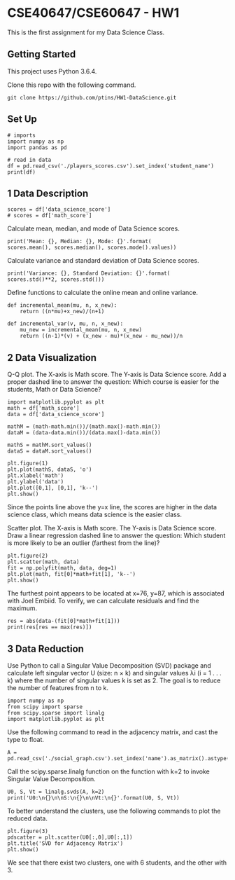 # CSE40647/CSE60647 - HW1

This is the first assignment for my Data Science Class.

## Getting Started

This project uses Python 3.6.4.

Clone this repo with the following command.

```
git clone https://github.com/ptins/HW1-DataScience.git
```

## Set Up

```
# imports
import numpy as np
import pandas as pd

# read in data
df = pd.read_csv('./players_scores.csv').set_index('student_name')
print(df)
```

## 1 Data Description

```
scores = df['data_science_score']
# scores = df['math_score']
```

Calculate mean, median, and mode of Data Science scores.

```
print('Mean: {}, Median: {}, Mode: {}'.format(
scores.mean(), scores.median(), scores.mode().values))
```

Calculate variance and standard deviation of Data Science scores.

```
print('Variance: {}, Standard Deviation: {}'.format(
scores.std()**2, scores.std()))
```

Define functions to calculate the online mean and online variance.

```
def incremental_mean(mu, n, x_new):
    return ((n*mu)+x_new)/(n+1)
```
```
def incremental_var(v, mu, n, x_new):
    mu_new = incremental_mean(mu, n, x_new)
    return ((n-1)*(v) + (x_new - mu)*(x_new - mu_new))/n
```

## 2 Data Visualization

Q-Q plot. The X-axis is Math score. The Y-axis is Data Science score. Add a proper
dashed line to answer the question: Which course is easier for the students, Math or
Data Science?

```
import matplotlib.pyplot as plt
math = df['math_score']
data = df['data_science_score']
```
```
mathM = (math-math.min())/(math.max()-math.min())
dataM = (data-data.min())/(data.max()-data.min())

mathS = mathM.sort_values()
dataS = dataM.sort_values()

plt.figure(1)
plt.plot(mathS, dataS, 'o')
plt.xlabel('math')
plt.ylabel('data')
plt.plot([0,1], [0,1], 'k--')
plt.show()
```

Since the points line above the y=x line, 
the scores are higher in the data science class, 
which means data science is the easier class.


Scatter plot. The X-axis is Math score. The Y-axis is Data Science score. Draw a linear
regression dashed line to answer the question: Which student is more likely to be an
outlier (farthest from the line)?

```
plt.figure(2)
plt.scatter(math, data)
fit = np.polyfit(math, data, deg=1)
plt.plot(math, fit[0]*math+fit[1], 'k--')
plt.show()
```

The furthest point appears to be located at x=76, y=87, which is 
associated with Joel Embiid. To verify, we can calculate residuals and find the maximum.

```
res = abs(data-(fit[0]*math+fit[1]))
print(res[res == max(res)])
```

## 3 Data Reduction

Use Python to call a Singular Value Decomposition (SVD) package and calculate left
singular vector U (size: n × k) and singular values λi (i = 1 . . . k) where the number of
singular values k is set as 2. The goal is to reduce the number of features from n to k.

```
import numpy as np
from scipy import sparse
from scipy.sparse import linalg
import matplotlib.pyplot as plt
```

Use the following command to read in the adjacency matrix, and cast the type to float.
```
A = pd.read_csv('./social_graph.csv').set_index('name').as_matrix().astype(float)
```
Call the scipy.sparse.linalg function on the function with k=2 to invoke Singular Value Decomposition.
```
U0, S, Vt = linalg.svds(A, k=2)
print('U0:\n{}\n\nS:\n{}\n\nVt:\n{}'.format(U0, S, Vt))
```
To better understand the clusters, use the following commands to plot the reduced data.
```
plt.figure(3)
pdscatter = plt.scatter(U0[:,0],U0[:,1])
plt.title('SVD for Adjacency Matrix')
plt.show()
```
We see that there exist two clusters, one with 6 students, and the other with 3.

